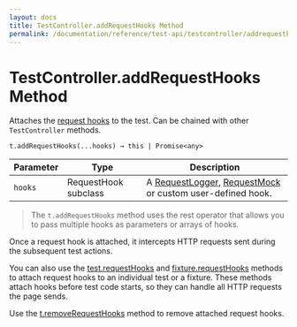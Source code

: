 ```yaml
---
layout: docs
title: TestController.addRequestHooks Method
permalink: /documentation/reference/test-api/testcontroller/addrequesthooks.html
---
```

# TestController.addRequestHooks Method

Attaches the [request hooks](../../../guides/advanced-guides/intercept-http-requests.md) to the test. Can be chained with other `TestController` methods.

```text
t.addRequestHooks(...hooks) → this | Promise<any>
```

Parameter | Type | Description
--------- | ---- | ------------
`hooks`    | RequestHook subclass | A [RequestLogger](../requestlogger/README.md), [RequestMock](../requestmock/README.md) or custom user-defined hook.

> The `t.addRequestHooks` method uses the rest operator that allows you to pass multiple hooks as parameters or arrays of hooks.

Once a request hook is attached, it intercepts HTTP requests sent during the subsequent test actions.

You can also use the [test.requestHooks](../test/requesthooks.md) and [fixture.requestHooks](../fixture/requesthooks.md) methods to attach request hooks to an individual test or a fixture. These methods attach hooks before test code starts, so they can handle all HTTP requests the page sends.

Use the [t.removeRequestHooks](removerequesthooks.md) method to remove attached request hooks.
